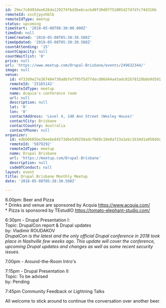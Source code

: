```yaml
---
id: 29ec7c0493dee626da129274fbd3be6cacbd0f30d07f51005d27d7dfc74d316b
remoteId: xschjpyxhblb
remoteIdType: meetup
status: upcoming
timeStart: '2018-05-08T08:30:00.000Z'
timeEnd: null
timeCreated: '2018-05-08T05:38:30.508Z'
timeUpdated: '2018-05-08T05:38:30.508Z'
countAttending: '15'
countCapacity: null
countWaitlist: '0'
price: null
url: 'https://www.meetup.com/Drupal-Brisbane/events/249632344/'
image: null
venue:
  id: 4f33d9e27e367484730a8bfeff95f5d77decd86d44a43adc02b78120bde9d591
  remoteId: '25165142'
  remoteIdType: meetup
  name: Acquia's conference room
  url: null
  description: null
  lat: '0'
  lon: '0'
  contactAddress: 'Level 4, 140 Ann Street (Wesley House)'
  contactCity: Brisbane
  contactCountry: Australia
  contactPhone: null
organizer:
  id: edbb0685be39eebe84573dbe5d9258adcf669c10e0a723a1ebc1b34d1a058ddc
  remoteId: '5879292'
  remoteIdType: meetup
  name: Drupal Brisbane
  url: 'https://meetup.com/Drupal-Brisbane'
  description: null
  codeOfConduct: null
layout: event
title: Drupal Brisbane Monthly Meetup
date: '2018-05-08T05:38:30.508Z'

---
```

<p>6.00pm: Beer and Pizza<br/>* Drinks and venue are sponsored by Acquia <a href="https://www.acquia.com/" class="linkified">https://www.acquia.com/</a><br/>* Pizza is sponsored by TEstudIO <a href="https://tomato-elephant-studio.com/" class="linkified">https://tomato-elephant-studio.com/</a></p> <p>6:30pm - Drupal Presentation I:<br/>Topic: DrupalCon report &amp; Drupal updates<br/>by: Vladimir ROUDAKOV<br/><i>DrupalCon is the latest and the only official Drupal conference in 2018 took place in Nashville few weeks ago. This update will cover the conference, upcoming Drupal updates and changes as well as some recent security issues.</i></p> <p>7.00pm - Around-the-Room Intro's</p> <p>7:15pm - Drupal Presentation II:<br/>Topic: To be advised<br/>by: Pending</p> <p>7:45pm Community Feedback or Lightning Talks</p> <p>All welcome to stick around to continue the conversation over another beer.</p>
